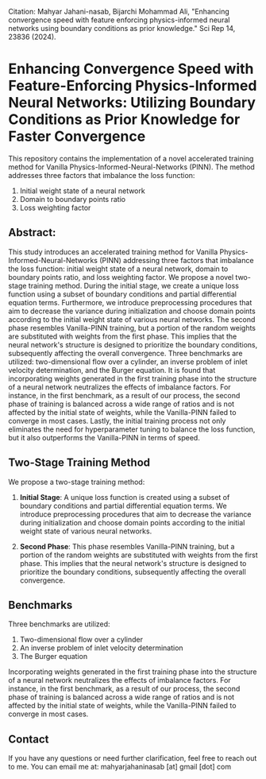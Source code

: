 Citation: Mahyar Jahani-nasab, Bijarchi Mohammad Ali, "Enhancing convergence speed with feature enforcing physics-informed neural networks using boundary conditions as prior knowledge." Sci Rep 14, 23836 (2024).


# Enhancing Convergence Speed with Feature-Enforcing Physics-Informed Neural Networks: Utilizing Boundary Conditions as Prior Knowledge for Faster Convergence

This repository contains the implementation of a novel accelerated training method for Vanilla Physics-Informed-Neural-Networks (PINN). The method addresses three factors that imbalance the loss function: 

1. Initial weight state of a neural network
2. Domain to boundary points ratio
3. Loss weighting factor
## Abstract:
This study introduces an accelerated training method for Vanilla Physics-Informed-Neural-Networks (PINN) addressing three factors that imbalance the loss function: initial weight state of a neural network, domain to boundary points ratio, and loss weighting factor. We propose a novel two-stage training method. During the initial stage, we create a unique loss function using a subset of boundary conditions and partial differential equation terms. Furthermore, we introduce preprocessing procedures that aim to decrease the variance during initialization and choose domain points according to the initial weight state of various neural networks. The second phase resembles Vanilla-PINN training, but a portion of the random weights are substituted with weights from the first phase. This implies that the neural network's structure is designed to prioritize the boundary conditions, subsequently affecting the overall convergence. Three benchmarks are utilized: two-dimensional flow over a cylinder, an inverse problem of inlet velocity determination, and the Burger equation. It is found that incorporating weights generated in the first training phase into the structure of a neural network neutralizes the effects of imbalance factors. For instance, in the first benchmark, as a result of our process, the second phase of training is balanced across a wide range of ratios and is not affected by the initial state of weights, while the Vanilla-PINN failed to converge in most cases. Lastly, the initial training process not only eliminates the need for hyperparameter tuning to balance the loss function, but it also outperforms the Vanilla-PINN in terms of speed.

## Two-Stage Training Method

We propose a two-stage training method:

1. **Initial Stage**: A unique loss function is created using a subset of boundary conditions and partial differential equation terms. We introduce preprocessing procedures that aim to decrease the variance during initialization and choose domain points according to the initial weight state of various neural networks.

2. **Second Phase**: This phase resembles Vanilla-PINN training, but a portion of the random weights are substituted with weights from the first phase. This implies that the neural network's structure is designed to prioritize the boundary conditions, subsequently affecting the overall convergence.

## Benchmarks

Three benchmarks are utilized:

1. Two-dimensional flow over a cylinder
2. An inverse problem of inlet velocity determination
3. The Burger equation

Incorporating weights generated in the first training phase into the structure of a neural network neutralizes the effects of imbalance factors. For instance, in the first benchmark, as a result of our process, the second phase of training is balanced across a wide range of ratios and is not affected by the initial state of weights, while the Vanilla-PINN failed to converge in most cases.

## Contact

If you have any questions or need further clarification, feel free to reach out to me. You can email me at:
mahyarjahaninasab [at] gmail [dot] com








